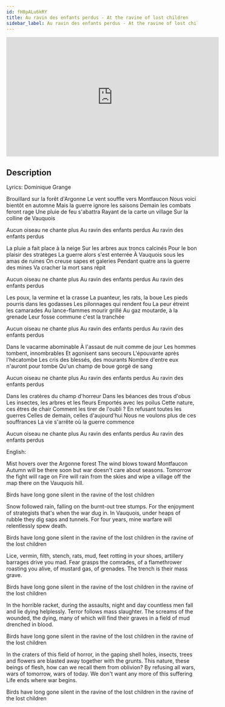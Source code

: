 ```yaml
---
id: fH8pALu6kRY
title: Au ravin des enfants perdus - At the ravine of lost children
sidebar_label: Au ravin des enfants perdus - At the ravine of lost children
---
```


<iframe
  width="560"
  height="315"
  src="https://www.youtube.com/embed/fH8pALu6kRY"
  title="YouTube video player"
  frameborder="0"
  allow="accelerometer; autoplay; clipboard-write; encrypted-media; gyroscope; picture-in-picture; web-share"
  referrerpolicy="strict-origin-when-cross-origin"
  allowfullscreen
></iframe>

## Description

Lyrics: Dominique Grange

Brouillard sur la forêt d'Argonne
Le vent souffle vers Montfaucon
Nous voici bientôt en automne
Mais la guerre ignore les saisons
Demain les combats feront rage
Une pluie de feu s'abattra
Rayant de la carte un village
Sur la colline de Vauquois
 
Aucun oiseau ne chante plus
Au ravin des enfants perdus
Au ravin des enfants perdus

 
La pluie a fait place à la neige
Sur les arbres aux troncs calcinés
Pour le bon plaisir des stratèges
La guerre alors s'est enterrée
À Vauquois sous les amas de ruines
On creuse sapes et galeries
Pendant quatre ans la guerre des mines
Va cracher la mort sans répit
 
Aucun oiseau ne chante plus
Au ravin des enfants perdus
Au ravin des enfants perdus

 
Les poux, la vermine et la crasse
La puanteur, les rats, la boue
Les pieds pourris dans les godasses
Les pilonnages qui rendent fou
La peur étreint les camarades
Au lance-flammes mourir grillé
Au gaz moutarde, à la grenade
Leur fosse commune c'est la tranchée
 
Aucun oiseau ne chante plus
Au ravin des enfants perdus
Au ravin des enfants perdus

 
Dans le vacarme abominable
À l'assaut de nuit comme de jour
Les hommes tombent, innombrables
Et agonisent sans secours
L'épouvante après l'hécatombe
Les cris des blessés, des mourants
Nombre d'entre eux n'auront pour tombe
Qu'un champ de boue gorgé de sang
 
Aucun oiseau ne chante plus
Au ravin des enfants perdus
Au ravin des enfants perdus

 
Dans les cratères du champ d'horreur
Dans les béances des trous d'obus
Les insectes, les arbres et les fleurs
Emportés avec les poilus
Cette nature, ces êtres de chair
Comment les tirer de l'oubli ?
En refusant toutes les guerres
Celles de demain, celles d'aujourd'hui
Nous ne voulons plus de ces souffrances
La vie s'arrête où la guerre commence
 
Aucun oiseau ne chante plus
Au ravin des enfants perdus
Au ravin des enfants perdus

English:

Mist hovers over the Argonne forest
The wind blows toward Montfaucon
Autumn will be there soon
but war doesn't care about seasons.
Tomorrow the fight will rage on
Fire will rain from the skies
and wipe a village off the map
there on the Vauquois hill.
 
Birds have long gone silent
in the ravine of the lost children
 
Snow followed rain, falling
on the burnt-out tree stumps.
For the enjoyment of strategists
that's when the war dug in.
In Vauquois, under heaps of rubble
they dig saps and tunnels.
For four years, mine warfare
will relentlessly spew death.
 
Birds have long gone silent
in the ravine of the lost children
in the ravine of the lost children
 
Lice, vermin, filth,
stench, rats, mud,
feet rotting in your shoes,
artillery barrages drive you mad.
Fear grasps the comrades,
of a flamethrower roasting you alive,
of mustard gas, of grenades.
The trench is their mass grave.
 
Birds have long gone silent
in the ravine of the lost children
in the ravine of the lost children
 
In the horrible racket,
during the assaults, night and day
countless men fall
and lie dying helplessly.
Terror follows mass slaughter.
The screams of the wounded, the dying,
many of which will find their graves
in a field of mud drenched in blood.
 
Birds have long gone silent
in the ravine of the lost children
in the ravine of the lost children
 
In the craters of this field of horror,
in the gaping shell holes,
insects, trees and flowers
are blasted away together with the grunts.
This nature, these beings of flesh,
how can we recall them from oblivion?
By refusing all wars,
wars of tomorrow, wars of today.
We don't want any more of this suffering
Life ends where war begins.
 
Birds have long gone silent
in the ravine of the lost children
in the ravine of the lost children
